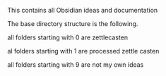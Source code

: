 This contains all Obsidian ideas and documentation

The base directory structure is the following.

all folders starting with 0 are zettlecasten

al folders starting with 1 are processed zettle casten

all folders starting with 9 are not my own ideas